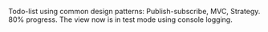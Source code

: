 Todo-list using common design patterns: Publish-subscribe, MVC, Strategy.
80% progress. 
The view now is in test mode using console logging.